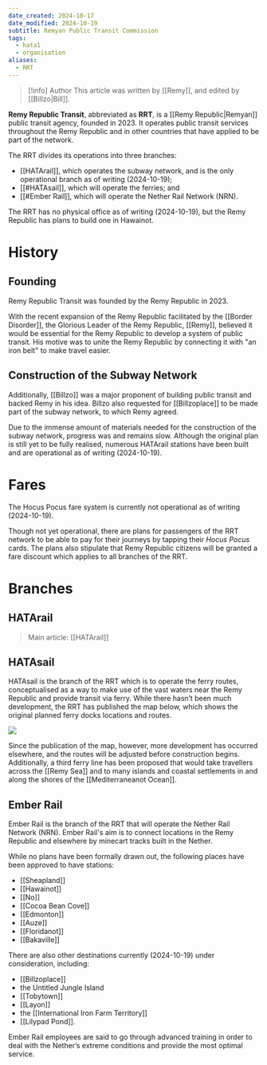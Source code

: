 ```yaml
---
date_created: 2024-10-17
date_modified: 2024-10-19
subtitle: Remyan Public Transit Commission
tags:
  - hata1
  - organisation
aliases:
  - RRT
---
```


>[!info] Author
> This article was written by [[Remy]], and edited by [[Billzo|Bill]].

**Remy Republic Transit**, abbreviated as **RRT**, is a [[Remy Republic|Remyan]] public transit agency, founded in 2023. It operates public transit services throughout the Remy Republic and in other countries that have applied to be part of the network.

The RRT divides its operations into three branches:
- [[HATArail]], which operates the subway network, and is the only operational branch as of writing (2024-10-19);
- [[#HATAsail]], which will operate the ferries; and
- [[#Ember Rail]], which will operate the Nether Rail Network (NRN).

The RRT has no physical office as of writing (2024-10-19), but the Remy Republic has plans to build one in Hawainot.

# History

## Founding

Remy Republic Transit was founded by the Remy Republic in 2023.

With the recent expansion of the Remy Republic facilitated by the [[Border Disorder]], the Glorious Leader of the Remy Republic, [[Remy]], believed it would be essential for the Remy Republic to develop a system of public transit. His motive was to unite the Remy Republic by connecting it with "an iron belt" to make travel easier.

## Construction of the Subway Network

Additionally, [[Billzo]] was a major proponent of building public transit and backed Remy in his idea. Billzo also requested for [[Billzoplace]] to be made part of the subway network, to which Remy agreed.

Due to the immense amount of materials needed for the construction of the subway network, progress was and remains slow. Although the original plan is still yet to be fully realised, numerous HATArail stations have been built and are operational as of writing (2024-10-19).

# Fares

The Hocus Pocus fare system is currently not operational as of writing (2024-10-19).

Though not yet operational, there are plans for passengers of the RRT network to be able to pay for their journeys by tapping their *Hocus Pocus* cards. The plans also stipulate that Remy Republic citizens will be granted a fare discount which applies to all branches of the RRT.

# Branches

## HATArail

> Main article: [[HATArail]]

## HATAsail

HATAsail is the branch of the RRT which is to operate the ferry routes, conceptualised as a way to make use of the vast waters near the Remy Republic and provide transit via ferry. While there hasn’t been much development, the RRT has published the map below, which shows the original planned ferry docks locations and routes.

![](https://lh7-rt.googleusercontent.com/docsz/AD_4nXc2e5Lfqr5y_Lo89N26yeDlwKyCgm2yMaNoEKj1rFFUF67Ttdzyt8LonFBF4UXcCtf10cqTDfwDlJ8GOViaZYKDiIZpsJxqhlgcZSmE65kUHabNRN4O_MDYmhXmFkd_loGXn3vISxqGODSUXXbnD0IK29o?key=NGrph7tQ8wk-xaSRY7Lcvg)

Since the publication of the map, however, more development has occurred elsewhere, and the routes will be adjusted before construction begins. Additionally, a third ferry line has been proposed that would take travellers across the [[Remy Sea]] and to many islands and coastal settlements in and along the shores of the [[Mediterraneanot Ocean]].

## Ember Rail

Ember Rail is the branch of the RRT that will operate the Nether Rail Network (NRN). Ember Rail's aim is to connect locations in the Remy Republic and elsewhere by minecart tracks built in the Nether.

While no plans have been formally drawn out, the following places have been approved to have stations:
- [[Sheapland]]
- [[Hawainot]]
- [[No]]
- [[Cocoa Bean Cove]]
- [[Edmonton]]
- [[Auze]]
- [[Floridanot]]
- [[Bakaville]]

There are also other destinations currently (2024-10-19) under consideration, including:
- [[Billzoplace]]
- the Untitled Jungle Island
- [[Tobytown]]
- [[Layon]]
- the [[International Iron Farm Territory]]
- [[Lilypad Pond]].

Ember Rail employees are said to go through advanced training in order to deal with the Nether’s extreme conditions and provide the most optimal service.
